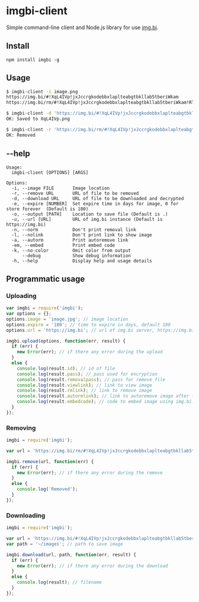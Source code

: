 # imgbi-client
Simple command-line client and Node.js library for use [img.bi](https://img.bi).

## Install

    npm install imgbi -g

## Usage

~~~ sh
$ imgbi-client -i image.png
https://img.bi/#!XqL4IVp!jxJccrgkodebbxlaplteabgtbkllab5tberiWkam
https://img.bi/rm/#!XqL4IVp!jxJccrgkodebbxlaplteabgtbkllab5tberiWkam!Rl80pmqeXIgRhZz9TQvCrYLAIAi

$ imgbi-client -d 'https://img.bi/#!XqL4IVp!jxJccrgkodebbxlaplteabgtbkllab5tberiWkam' -o images
OK: Saved to XqL4IVp.png

$ imgbi-client -r 'https://img.bi/rm/#!XqL4IVp!jxJccrgkodebbxlaplteabgtbkllab5tberiWkam!Rl80pmqeXIgRhZz9TQvCrYLAIAi'
OK: Removed

~~~

## --help

    Usage:
      imgbi-client [OPTIONS] [ARGS]

    Options: 
      -i, --image FILE       Image location
      -r, --remove URL       URL of file to be removed
      -d, --download URL     URL of file to be downloaded and decrypted
      -e, --expire [NUMBER]  Set expire time in days for image, 0 for store forever  (Default is 180)
      -o, --output [PATH]    Location to save file (Default is .)
      -u, --url [URL]        URL of img.bi instance (Default is https://img.bi)
      -n, --norm             Don't print removal link
      -l, --nolink           Don't print link to show image
      -a, --autorm           Print autoremove link
      -em, --embed           Print embed code
      -k, --no-color         Omit color from output
          --debug            Show debug information
      -h, --help             Display help and usage details


## Programmatic usage
### Uploading

~~~ js
var imgbi = require('imgbi');
var options = {};
options.image = 'image.jpg'; // image location
options.expire = '180'; // time to expire in days, default 180
options.url = 'https://img.bi'; // url of img.bi server, https://img.bi by default

imgbi.upload(options, function(err, result) {
  if (err) {
    new Error(err); // if there any error during the upload
  }
  else {
    console.log(result.id); // id of file
    console.log(result.pass); // pass used for encryption
    console.log(result.removalpass); // pass for remove file
    console.log(result.viewlink); // link to view image
    console.log(result.rmlink); // link to remove image
    console.log(result.autormlink); // link to autoremove image after first view
    console.log(result.embedcode); // code to embed image using img.bi.js script
  }
});
~~~

### Removing

~~~ js
imgbi = require('imgbi');

var url = 'https://img.bi/rm/#!XqL4IVp!jxJccrgkodebbxlaplteabgtbkllab5tberiWkam!Rl80pmqeXIgRhZz9TQvCrYLAIAi'; // link to remove image

imgbi.remove(url, function(err) {
  if (err) {
    new Error(err); // if there any error during the remove
  }
  else {
    console.log('Removed');
  }
});
~~~

### Downloading

~~~ js
imgbi = require('imgbi');

var url = 'https://img.bi/#!XqL4IVp!jxJccrgkodebbxlaplteabgtbkllab5tberiWkam'; // link to view image
var path = '~/images'; // path to save image

imgbi.download(url, path, function(err, result) {
  if (err) {
    new Error(err); // if there any error during the download
  }
  else {
    console.log(result); // filename
  }
});
~~~
